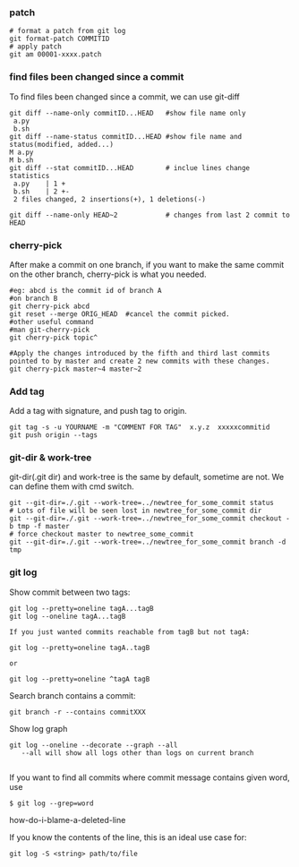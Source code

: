 ### patch

```
# format a patch from git log
git format-patch COMMITID
# apply patch
git am 00001-xxxx.patch
```

### find files been changed since a commit

To find files been changed since a commit, we can use git-diff
```
git diff --name-only commitID...HEAD   #show file name only
 a.py
 b.sh
git diff --name-status commitID...HEAD #show file name and status(modified, added...)
M a.py
M b.sh
git diff --stat commitID...HEAD        # inclue lines change statistics
 a.py    | 1 +
 b.sh    | 2 +-
 2 files changed, 2 insertions(+), 1 deletions(-)
 
git diff --name-only HEAD~2            # changes from last 2 commit to HEAD

```
### cherry-pick

After make a commit on one branch, if you want to make the same commit on the other branch, cherry-pick is what you needed.

```
#eg: abcd is the commit id of branch A
#on branch B
git cherry-pick abcd
git reset --merge ORIG_HEAD  #cancel the commit picked.
#other useful command
#man git-cherry-pick
git cherry-pick topic^

#Apply the changes introduced by the fifth and third last commits pointed to by master and create 2 new commits with these changes.
git cherry-pick master~4 master~2

```

### Add tag

Add a tag with signature, and push tag to origin.

    git tag -s -u YOURNAME -m "COMMENT FOR TAG"  x.y.z  xxxxxcommitid
    git push origin --tags


### git-dir & work-tree

git-dir(.git dir) and work-tree is the same by default, sometime are not. We can define them with cmd switch.
```
git --git-dir=./.git --work-tree=../newtree_for_some_commit status
# Lots of file will be seen lost in newtree_for_some_commit dir
git --git-dir=./.git --work-tree=../newtree_for_some_commit checkout -b tmp -f master
# force checkout master to newtree_some_commit
git --git-dir=./.git --work-tree=../newtree_for_some_commit branch -d tmp

```

### git log

Show commit between two tags:
```
git log --pretty=oneline tagA...tagB
git log --oneline tagA...tagB

If you just wanted commits reachable from tagB but not tagA:

git log --pretty=oneline tagA..tagB    

or

git log --pretty=oneline ^tagA tagB

```

Search branch contains a commit:
```
git branch -r --contains commitXXX

```

Show log graph
```
git log --oneline --decorate --graph --all
   --all will show all logs other than logs on current branch
   
```

If you want to find all commits where commit message contains given word, use
```
$ git log --grep=word
```

how-do-i-blame-a-deleted-line

If you know the contents of the line, this is an ideal use case for:
```
git log -S <string> path/to/file
```
